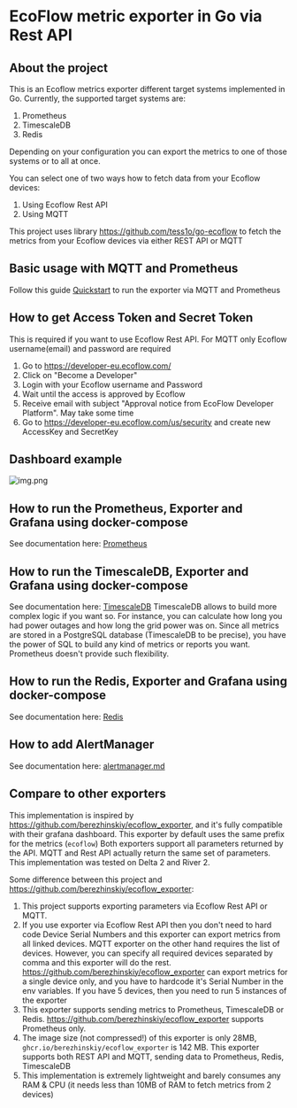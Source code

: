 # EcoFlow metric exporter in Go via Rest API

## About the project

This is an Ecoflow metrics exporter different target systems implemented in Go. Currently, the supported target systems
are:

1. Prometheus
2. TimescaleDB
3. Redis

Depending on your configuration you can export the metrics to one of those systems or to all at once.

You can select one of two ways how to fetch data from your Ecoflow devices:

1. Using Ecoflow Rest API
2. Using MQTT

This project uses library https://github.com/tess1o/go-ecoflow to fetch the metrics from your Ecoflow devices via either
REST API or MQTT

## Basic usage with MQTT and Prometheus

Follow this guide [Quickstart](docs/quickstart.md) to run the exporter via MQTT and Prometheus

## How to get Access Token and Secret Token

This is required if you want to use Ecoflow Rest API. For MQTT only Ecoflow username(email) and password are required

1. Go to https://developer-eu.ecoflow.com/
2. Click on "Become a Developer"
3. Login with your Ecoflow username and Password
4. Wait until the access is approved by Ecoflow
5. Receive email with subject "Approval notice from EcoFlow Developer Platform". May take some time
6. Go to https://developer-eu.ecoflow.com/us/security and create new AccessKey and SecretKey

## Dashboard example

![img.png](docs/images/dashboard_example.png)

## How to run the Prometheus, Exporter and Grafana using docker-compose

See documentation here: [Prometheus](docs/prometheus.md)

## How to run the TimescaleDB, Exporter and Grafana using docker-compose

See documentation here: [TimescaleDB](docs/timescaledb.md)
TimescaleDB allows to build more complex logic if you want so. For instance, you can calculate how long you had power
outages and how long the grid power was on. Since all metrics are stored in a PostgreSQL database (TimescaleDB to be
precise), you have the power of SQL to build any kind of metrics or reports you want. Prometheus doesn't provide such
flexibility.

## How to run the Redis, Exporter and Grafana using docker-compose

See documentation here: [Redis](docs/redis.md)

## How to add AlertManager
See documentation here: [alertmanager.md](docs/alertmanager.md)

## Compare to other exporters

This implementation is inspired by https://github.com/berezhinskiy/ecoflow_exporter, and it's fully
compatible with their grafana dashboard. This exporter by default uses the same prefix for the metrics (`ecoflow`)
Both exporters support all parameters returned by the API. MQTT and Rest API actually return the same set of parameters.
This implementation was tested on Delta 2 and River 2.

Some difference between this project and https://github.com/berezhinskiy/ecoflow_exporter:

1. This project supports exporting parameters via Ecoflow Rest API or MQTT.
2. If you use exporter via Ecoflow Rest API then you don't need to hard code Device Serial Numbers and this exporter can
   export metrics from all linked devices. MQTT exporter on the other hand requires the list of devices. However, you
   can specify all required devices separated by comma and this exporter will do the rest.
   https://github.com/berezhinskiy/ecoflow_exporter can export metrics for a single device only, and you have
   to hardcode it's Serial Number in the env variables. If you have 5 devices, then you need to run 5 instances of the
   exporter
3. This exporter supports sending metrics to Prometheus, TimescaleDB or
   Redis. https://github.com/berezhinskiy/ecoflow_exporter supports Prometheus only.
4. The image size (not compressed!) of this exporter is only 28MB, `ghcr.io/berezhinskiy/ecoflow_exporter` is 142 MB.
   This exporter supports both REST API and MQTT, sending data to Prometheus, Redis, TimescaleDB
5. This implementation is extremely lightweight and barely consumes any RAM & CPU (it needs less than 10MB of RAM to
   fetch metrics from 2 devices)